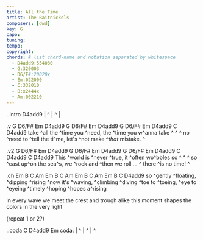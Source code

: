 ```yaml
---
title: All the Time
artist: The Baitnickels
composers: [dwd]
key: G
capo:
tuning:
tempo:
copyright:
chords: # list chord-name and notation separated by whitespace
  - D4add9:554030
  - G:320003
  - D6/F#:20020x
  - Em:022000
  - C:332010
  - B:x2444x
  - Am:002210
---
```


..intro D4add9
| ^ | ^ |

.v G D6/F# Em D4add9 G D6/F# Em D4add9 G D6/F# Em D4add9 C D4add9
take ^all the ^time you ^need, the ^time you w^anna take  ^  ^  ^
no ^need to ^tell the ti^me, let's ^not make ^*that* mistake. ^

.v2 G D6/F# Em D4add9 G D6/F# Em D4add9 G D6/F# Em D4add9 C D4add9 C D4add9
This ^world is ^never ^true, it ^often wo^bbles so  ^  ^  ^
so ^cast up^on the sea^s, we ^rock and ^then we roll ...  ^
there ^is no time!  ^

.ch Em B C Am  Em B C Am  Em B C Am  Em B C D4add9
so ^gently ^floating, ^dipping ^rising 
^now it's ^waving, ^climbing ^diving 
^toe to ^toeing, ^eye to ^eyeing 
^timely ^hoping ^hopes a^rising

in every wave we meet the crest and trough alike
this moment shapes the colors in the very light

(repeat 1 or 2?)

..coda C D4add9 Em
coda: | ^ | ^ | ^
